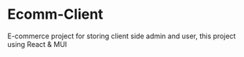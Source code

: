 # Ecomm-Client
E-commerce project for storing client side admin and user, this project using React &amp; MUI
